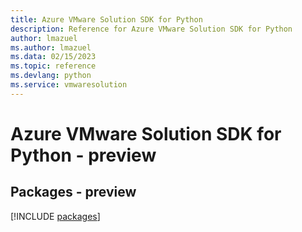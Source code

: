 ```yaml
---
title: Azure VMware Solution SDK for Python
description: Reference for Azure VMware Solution SDK for Python
author: lmazuel
ms.author: lmazuel
ms.data: 02/15/2023
ms.topic: reference
ms.devlang: python
ms.service: vmwaresolution
---
```

# Azure VMware Solution SDK for Python - preview
## Packages - preview
[!INCLUDE [packages](vmware-solution-index.md)]